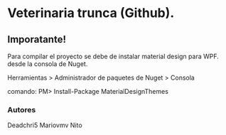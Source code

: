 # Veterinaria trunca (Github).

## Imporatante! 

Para compilar el proyecto se debe de instalar material design para WPF. desde la consola de Nuget.

Herramientas > Administrador de paquetes de Nuget > Consola

comando: PM> Install-Package MaterialDesignThemes 

### Autores 
Deadchri5
Mariovmv
Nito
